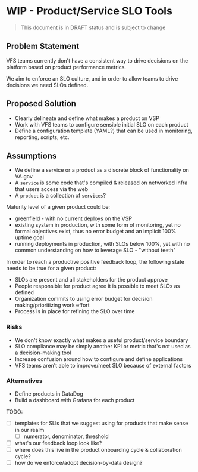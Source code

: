 # WIP - Product/Service SLO Tools

> This document is in DRAFT status and is subject to change

## Problem Statement

VFS teams currently don't have a consistent way to drive decisions on the platform based on product performance metrics.

We aim to enforce an SLO culture, and in order to allow teams to drive decisions we need SLOs defined.

## Proposed Solution

- Clearly delineate and define what makes a product on VSP
- Work with VFS teams to configure sensible initial SLO on each product
- Define a configuration template (YAML?) that can be used in monitoring, reporting, scripts, etc.

## Assumptions

- We define a service or a product as a discrete block of functionality on VA.gov
- A `service` is some code that's compiled & released on networked infra that users access via the web
- A `product` is a collection of `services`?

Maturity level of a given product could be:

- greenfield - with no current deploys on the VSP
- existing system in production, with some form of monitoring, yet no formal objectives exist, thus no error budget and an implicit 100% uptime goal
- running deployments in production, with SLOs below 100%, yet with no common understanding on how to leverage SLO - "without teeth"

In order to reach a productive positive feedback loop, the following state needs to be true for a given product:

- SLOs are present and all stakeholders for the product approve
- People responsible for product agree it is possible to meet SLOs as defined
- Organization commits to using error budget for decision making/prioritizing work effort
- Process is in place for refining the SLO over time

### Risks

- We don't know exactly what makes a useful product/service boundary
- SLO compliance may be simply another KPI or metric that's not used as a decision-making tool
- Increase confusion around how to configure and define applications
- VFS teams aren't able to improve/meet SLO because of external factors

### Alternatives

- Define products in DataDog
- Build a dashboard with Grafana for each product

TODO:

- [ ] templates for SLIs that we suggest using for products that make sense in our realm
  - [ ] numerator, denominator, threshold
- [ ] what's our feedback loop look like?
- [ ] where does this live in the product onboarding cycle & collaboration cycle?
- [ ] how do we enforce/adopt decision-by-data design?
